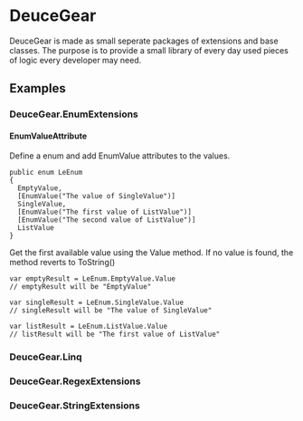 # DeuceGear

DeuceGear is made as small seperate packages of extensions and base classes.
The purpose is to provide a small library of every day used pieces of logic every developer may need.

## Examples

### DeuceGear.EnumExtensions

#### EnumValueAttribute

Define a enum and add EnumValue attributes to the values.

```
public enum LeEnum
{
  EmptyValue,
  [EnumValue("The value of SingleValue")] 
  SingleValue,
  [EnumValue("The first value of ListValue")]
  [EnumValue("The second value of ListValue")] 
  ListValue
}
```

Get the first available value using the Value method. If no value is found, the method reverts to ToString()

```
var emptyResult = LeEnum.EmptyValue.Value
// emptyResult will be "EmptyValue"

var singleResult = LeEnum.SingleValue.Value
// singleResult will be "The value of SingleValue"

var listResult = LeEnum.ListValue.Value
// listResult will be "The first value of ListValue"
```

### DeuceGear.Linq
### DeuceGear.RegexExtensions
### DeuceGear.StringExtensions
